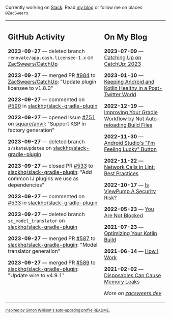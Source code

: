 Currently working on [Slack](https://slack.com/). Read [my blog](https://zacsweers.dev/) or follow me on places `@ZacSweers`.

<table><tr><td valign="top" width="60%">

## GitHub Activity
<!-- githubActivity starts -->
**2023-09-27** — deleted branch `renovate/app.cash.licensee-1.x` on [ZacSweers/CatchUp](https://github.com/ZacSweers/CatchUp)

**2023-09-27** — merged PR [#984](https://github.com/ZacSweers/CatchUp/pull/984) to [ZacSweers/CatchUp](https://github.com/ZacSweers/CatchUp): "Update plugin licensee to v1.8.0"

**2023-09-27** — commented on [#590](https://github.com/slackhq/slack-gradle-plugin/pull/590#issuecomment-1737936239) in [slackhq/slack-gradle-plugin](https://github.com/slackhq/slack-gradle-plugin)

**2023-09-27** — opened issue [#751](https://github.com/square/anvil/issues/751) on [square/anvil](https://github.com/square/anvil): "Support KSP in factory generation"

**2023-09-27** — deleted branch `z/skateUpdates` on [slackhq/slack-gradle-plugin](https://github.com/slackhq/slack-gradle-plugin)

**2023-09-27** — closed PR [#533](https://github.com/slackhq/slack-gradle-plugin/pull/533) to [slackhq/slack-gradle-plugin](https://github.com/slackhq/slack-gradle-plugin): "Add common IJ plugins we use as dependencies"

**2023-09-27** — commented on [#533](https://github.com/slackhq/slack-gradle-plugin/pull/533#issuecomment-1737644287) in [slackhq/slack-gradle-plugin](https://github.com/slackhq/slack-gradle-plugin)

**2023-09-27** — deleted branch `sc_model_translator` on [slackhq/slack-gradle-plugin](https://github.com/slackhq/slack-gradle-plugin)

**2023-09-27** — merged PR [#587](https://github.com/slackhq/slack-gradle-plugin/pull/587) to [slackhq/slack-gradle-plugin](https://github.com/slackhq/slack-gradle-plugin): "Model translator generation"

**2023-09-27** — merged PR [#589](https://github.com/slackhq/slack-gradle-plugin/pull/589) to [slackhq/slack-gradle-plugin](https://github.com/slackhq/slack-gradle-plugin): "Update wire to v4.9.1"
<!-- githubActivity ends -->
</td><td valign="top" width="40%">

## On My Blog
<!-- blog starts -->
**2023-07-09** — [Catching Up on CatchUp: 2023](https://www.zacsweers.dev/catching-up-on-catchup-2023/)

**2023-01-10** — [Keeping Android and Kotlin Healthy in a Post-Twitter World](https://www.zacsweers.dev/keeping-android-healthy/)

**2022-12-19** — [Improving Your Gradle Workflow by Not Auto-reloading Build Files](https://www.zacsweers.dev/improving-your-workflow-by-not-auto-reloading-build-files/)

**2022-11-30** — [Android Studio's "I'm Feeling Lucky" Button](https://www.zacsweers.dev/android-studios-im-feeling-lucky-button/)

**2022-11-22** — [Network Calls in Lint: Best Practices](https://www.zacsweers.dev/network-calls-in-lint-best-practices/)

**2022-10-17** — [Is ViewPump A Security Risk?](https://www.zacsweers.dev/is-viewpump-a-security-risk/)

**2022-05-23** — [You Are Not Blocked](https://www.zacsweers.dev/you-are-not-blocked/)

**2021-07-23** — [Optimizing Your Kotlin Build](https://www.zacsweers.dev/optimizing-your-kotlin-build/)

**2021-06-14** — [How I Work](https://www.zacsweers.dev/how-i-work/)

**2021-02-02** — [Disposables Can Cause Memory Leaks](https://www.zacsweers.dev/disposables-can-cause-memory-leaks/)
<!-- blog ends -->
_More on [zacsweers.dev](https://zacsweers.dev/)_
</td></tr></table>

<sub><a href="https://simonwillison.net/2020/Jul/10/self-updating-profile-readme/">Inspired by Simon Willison's auto-updating profile README.</a></sub>